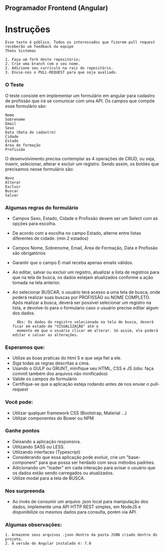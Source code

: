 ## Programador Frontend (Angular)

# Instruções

    Esse teste é público. Todos os interessados que fizerem pull request receberão um feedback da equipe 
    Theòs Sistemas
    
    1. Faça um fork deste repositório;
    2. Crie uma branch com o seu nome.
    2. Adicione seu currículo na raiz do repositório.
    3. Envie-nos o PULL-REQUEST para que seja avaliado.
    
### O Teste

O teste consiste em implementar um formulário em angular para cadastro de profissão que irá se comunicar com uma API.
Os campos que compõe esse formulário são:

	Nome
	Sobrenome
	Email
	Sexo
	Data (Data do cadastro)
	Cidade
	Estado
	Área de formação
	Profissão

O desenvolvimento precisa contemplar as 4 operações de CRUD, ou seja, inserir, selecionar, alterar e excluir um registro. Sendo assim, 
os botões que precisamos nesse formulário são:

	Novo
	Alterar
	Excluir
	Buscar
	Salvar


### Algumas regras do formulário

* Campos Sexo, Estado, Cidade e Profissão devem ser um Select com as opções para escolha.
* De acordo com a escolha no campo Estado, alterne entre listas diferentes de cidade. (min 2 estados)
* Campos Nome, Sobrenome, Email, Área de Formação, Data e Profissão são obrigatórios
* Garantir que o campo E-mail receba apenas emails válidos.
* Ao editar, salvar ou excluir um registro, atualizar a lista de registros para que na tela de busca, os dados estejam atualizados conforme a ação tomada na tela anterior.
* Ao selecionar BUSCAR, o usuário terá acesso a uma tela de busca, onde poderá realizar suas buscas por PROFISSÃO ou NOME COMPLETO. Após realizar a busca, deverá ser possível selecionar um registro na lista, e devolve-lo para o formulario caso o usuário precise editar algum dos dados.
	
		Obs: Os dados do registro selecionado na tela de busca, deverá ficar em estado de "VISUALIZAÇÃO" até o 
		momento em que o usuário clicar em alterar. Só assim, ele poderá editar e salvar as alterações.


### Esperamos que:

* Utilize as boas praticas do html 5 e que seja fiel a ele.
* Siga todas as regras descritas a cima.
* Usando  o GULP ou GRUNT, minifique seu HTML, CSS e JS (obs: faça commit também dos arquivos não minificados)
* Valide os campos do formulário
* Certifique-se que a aplicação esteja rodando antes de nos enviar o pull-request


### Você pode:

* Utilizar qualquer framework CSS (Bootstrap, Material ...)
* Utilizar componentes do Bower ou NPM


### Ganhe pontos

* Deixando a aplicação responsiva.
* Utilizando SASS ou LESS.
* Utilizando interfaces (Typescript)
* Considerando que essa aplicação pode evoluir, crie um "base-component" para que possa ser herdado com seus métodos padrões.
* Adicionando um "loader" em cada interação para avisar o usuário que os dados estão sendo carregados ou atualizados.
* Utilize modal para a tela de BUSCA.


### Nos surpreenda

* Ao invés de consumir um arquivo .json local para manipulação dos dados, implemente uma API HTTP REST simples, em NodeJS e disponibilize os mesmos dados para consulta, porém via API.


### Algumas observações:

    1. Armazene seus arquivos .json dentro da pasta JSON criado dentro do projeto.
    2. A versão do Angular instalado é: 7.0
